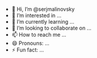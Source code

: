 - 👋 Hi, I’m @serjmalinovsky
- 👀 I’m interested in ...
- 🌱 I’m currently learning ...
- 💞️ I’m looking to collaborate on ...
- 📫 How to reach me ...
- 😄 Pronouns: ...
- ⚡ Fun fact: ...

<!---
serjmalinovsky/serjmalinovsky is a ✨ special ✨ repository because its `README.md` (this file) appears on your GitHub profile.
You can click the Preview link to take a look at your changes.
--->
